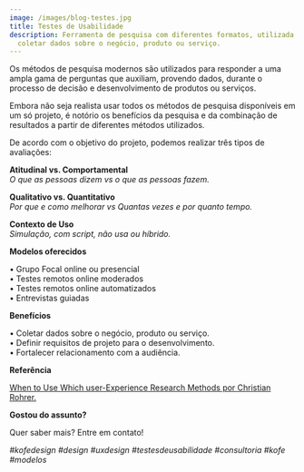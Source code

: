 ```yaml
---
image: /images/blog-testes.jpg
title: Testes de Usabilidade
description: Ferramenta de pesquisa com diferentes formatos, utilizada para
  coletar dados sobre o negócio, produto ou serviço.
---
```

Os métodos de pesquisa modernos são utilizados para responder a uma ampla gama de perguntas que auxiliam, provendo dados, durante o processo de decisão e desenvolvimento de produtos ou serviços.

Embora não seja realista usar todos os métodos de pesquisa disponíveis em um só projeto, é notório os benefícios da pesquisa e da combinação de resultados a partir de diferentes métodos utilizados.

De acordo com o objetivo do projeto, podemos realizar três tipos de avaliações:

**Atitudinal vs. Comportamental**\
*O que as pessoas dizem vs o que as pessoas fazem.*

**Qualitativo vs. Quantitativo**\
*Por que e como melhorar vs Quantas vezes e por quanto tempo.*

**Contexto de Uso**\
*Simulação, com script, não usa ou híbrido.*

**Modelos oferecidos**

• Grupo Focal online ou presencial\
• Testes remotos online moderados\
• Testes remotos online automatizados\
• Entrevistas guiadas

**Benefícios**

• Coletar dados sobre o negócio, produto ou serviço.\
• Definir requisitos de projeto para o desenvolvimento.\
• Fortalecer relacionamento com a audiência.

**Referência**

[When to Use Which user-Experience Research Methods por Christian Rohrer.](https://www.nngroup.com/articles/which-ux-research-methods/)

**Gostou do assunto?**

Quer saber mais? Entre em contato!

*\#kofedesign #design #uxdesign #testesdeusabilidade #consultoria #kofe #modelos*